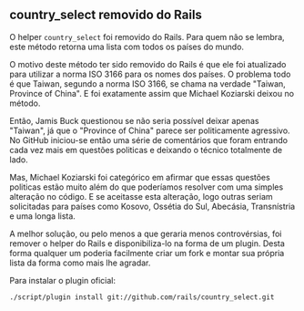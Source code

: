 ## country\_select removido do Rails

O helper `country_select` foi removido do Rails. Para quem não se lembra, este método retorna uma lista com todos os países do mundo.

O motivo deste método ter sido removido do Rails é que ele foi atualizado para utilizar a norma ISO 3166 para os nomes dos países. O problema todo é que Taiwan, segundo a norma ISO 3166, se chama na verdade "Taiwan, Province of China". E foi exatamente assim que Michael Koziarski deixou no método.

Então, Jamis Buck questionou se não seria possível deixar apenas "Taiwan", já que o "Province of China" parece ser politicamente agressivo. No GitHub iniciou-se então uma série de comentários que foram entrando cada vez mais em questões politicas e deixando o técnico totalmente de lado.

Mas, Michael Koziarski foi categórico em afirmar que essas questões politicas estão muito além do que poderíamos resolver com uma simples alteração no código. E se aceitasse esta alteração, logo outras seriam solicitadas para países como Kosovo, Ossétia do Sul, Abecásia, Transnístria e uma longa lista.

A melhor solução, ou pelo menos a que geraria menos controvérsias, foi remover o helper do Rails e disponibiliza-lo na forma de um plugin. Desta forma qualquer um poderia facilmente criar um fork e montar sua própria lista da forma como mais lhe agradar.

Para instalar o plugin oficial:

`./script/plugin install git://github.com/rails/country_select.git`
